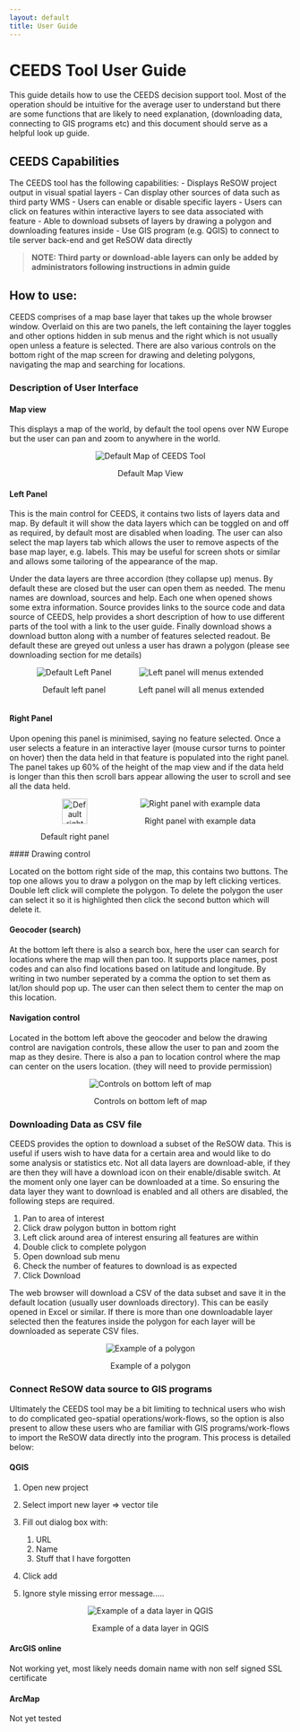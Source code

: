 ```yaml
---
layout: default
title: User Guide
---
```

# CEEDS Tool User Guide
This guide details how to use the CEEDS decision support tool. Most of the operation should be intuitive for the average user to understand but there are some functions that are likely to need explanation, (downloading data, connecting to GIS programs etc) and this document should serve as a helpful look up guide.

## CEEDS Capabilities

The CEEDS tool has the following capabilities:
    - Displays ReSOW project output in visual spatial layers
    - Can display other sources of data such as third party WMS
    - Users can enable or disable specific layers
    - Users can click on features within interactive layers to see data associated with feature
    - Able to download subsets of layers by drawing a polygon and downloading features inside
    - Use GIS program (e.g. QGIS) to connect to tile server back-end and get ReSOW data directly

> **NOTE: Third party or download-able layers can only be added by administrators following instructions in admin guide**

## How to use:
CEEDS comprises of a map base layer that takes up the whole browser window. Overlaid on this are two panels, the left containing the layer toggles and other options hidden in sub menus and the right which is not usually open unless a feature is selected. There are also various controls on the bottom right of the map screen for drawing and deleting polygons, navigating the map and searching for locations. 

### Description of User Interface

#### Map view
This displays a map of the world, by default the tool opens over NW Europe but the user can pan and zoom to anywhere in the world.

<div align="center">
<img src="assets/default-map.png" alt="Default Map of CEEDS Tool">
<p> Default Map View </p>
</div>

#### Left Panel

This is the main control for CEEDS, it contains two lists of layers data and map. By default it will show the data layers which can be toggled on and off as required, by default most are disabled when loading. The user can also select the map layers tab which allows the user to remove aspects of the base map layer, e.g. labels. This may be useful for screen shots or similar and allows some tailoring of the appearance of the map.


Under the data layers are three accordion (they collapse up) menus. By default these are closed but the user can open them as needed. The menu names are download, sources and help. Each one when opened shows some extra information. Source provides links to the source code and data source of CEEDS, help provides a short description of how to use different parts of the tool with a link to the user guide. Finally download shows a download button along with a number of features selected readout. Be default these are greyed out unless a user has drawn a polygon (please see downloading section for me details) 

<div align="center">
	<div style="display: flex; justify-content: space-evenly;">
		<div>
			<img src="assets/default-left.png" alt="Default Left Panel">
			<p> Default left panel </p>
		</div>
		<div>
			<img src="assets/extended-left.png" alt="Left panel will menus extended">
			<p>Left panel will all menus extended</p>
		</div>
	</div>
</div>

#### Right Panel

Upon opening this panel is minimised, saying no feature selected. Once a user selects a feature in an interactive layer (mouse cursor turns to pointer on hover) then the data held in that feature is populated into the right panel. The panel takes up 60% of the height of the map view and if the data held is longer than this then scroll bars appear allowing the user to scroll and see all the data held. 

<div align="center">
    <div style="display: flex; justify-content: space-evenly;">
        <div>
            <img src="assets/default-right.png" alt="Default right panel" style="height:45px;">
			<p> Default right panel</p>
        </div>
		<div>
            <img src="assets/data-right.png" alt="Right panel with example data">
			<p>Right panel with example data</p>
        </div>
	</div>
</div>
#### Drawing control

Located on the bottom right side of the map, this contains two buttons. The top one allows you to draw a polygon on the map by left clicking vertices. Double left click will complete the polygon. To delete the polygon the user can select it so it is highlighted then click the second button which will delete it. 

#### Geocoder (search)

At the bottom left there is also a search box, here the user can search for locations where the map will then pan too. It supports place names, post codes and can also find locations based on latitude and longitude. By writing in two number seperated by a comma the option to set them as lat/lon should pop up. The user can then select them to center the map on this location.

#### Navigation control

Located in the bottom left above the geocoder and below the drawing control are navigation controls, these allow the user to pan and zoom the map as they desire. There is also a pan to location control where the map can center on the users location. (they will need to provide permission)

<div align="center">
<img src="assets/controls.png" alt="Controls on bottom left of map">
<p>Controls on bottom left of map</p>
</div>

### Downloading Data as CSV file

CEEDS provides the option to download a subset of the ReSOW data. This is useful if users wish to have data for a certain area and would like to do some analysis or statistics etc. Not all data layers are download-able, if they are then they will have a download icon on their enable/disable switch. At the moment only one layer can be downloaded at a time. So ensuring the data layer they want to download is enabled and all others are disabled, the following steps are required.

1. Pan to area of interest
2. Click draw polygon button in bottom right
3. Left click around area of interest ensuring all features are within
4. Double click to complete polygon
5. Open download sub menu
6. Check the number of features to download is as expected
7. Click Download

The web browser will download a CSV of the data subset and save it in the default location (usually user downloads directory). This can be easily opened in Excel or similar. 
If there is more than one downloadable layer selected then the features inside the polygon for each layer will be downloaded as seperate CSV files.

<div align="center">
<img src="assets/polygon.png" alt="Example of a polygon">
<p>Example of a polygon</p>
</div>

### Connect ReSOW data source to GIS programs

Ultimately the CEEDS tool may be a bit limiting to technical users who wish to do complicated geo-spatial operations/work-flows, so the option is also present to allow these users who are familiar with GIS programs/work-flows to import the ReSOW data directly into the program. This process is detailed below:

#### QGIS

1. Open new project
2. Select import new layer => vector tile
3. Fill out dialog box with:
    1. URL
    2. Name 
    3. Stuff that I have forgotten

4. Click add
5. Ignore style missing error message.....

<div align="center">
<img src="assets/example-QGIS.png" alt="Example of a data layer in QGIS">
<p>Example of a data layer in QGIS</p>
</div>

#### ArcGIS online

Not working yet, most likely needs domain name with non self signed SSL certificate

#### ArcMap

Not yet tested

